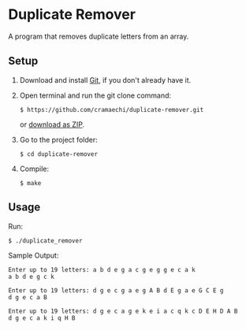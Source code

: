 # Duplicate Remover
A program that removes duplicate letters from an array.

## Setup
1. Download and install [Git](https://git-scm.com/downloads), if you don't already have it.

2. Open terminal and run the git clone command:

   ```
   $ https://github.com/cramaechi/duplicate-remover.git
   ```
    or [download as ZIP](https://github.com/cramaechi/duplicate-remover/archive/master.zip).

3. Go to the project folder:

   ```
   $ cd duplicate-remover
   ```

4. Compile:

   ```
   $ make
   ```
   
## Usage
Run:

```
$ ./duplicate_remover
```

Sample Output:
```
Enter up to 19 letters: a b d e g a c g e g g e c a k                                                                 
a b d e g c k

Enter up to 19 letters: d g e c g a e g A B d E g a e G C E g                                                         
d g e c a B

Enter up to 19 letters: d g e c a g e k e i a c q k c D E H D A B                                                     
d g e c a k i q H B  
```
